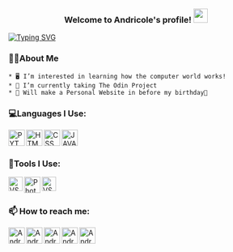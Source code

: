 <!-- Title -->
<h3 align="center">
  Welcome to Andricole's profile!
  <img src="https://media.giphy.com/media/hvRJCLFzcasrR4ia7z/giphy.gif" width="28">
</h3>

[![Typing SVG](https://readme-typing-svg.herokuapp.com?color=F7612D&lines=Welcome+to+my+Github+account!+;I'm+Andrei+Asi;Feel+free+to+look+at+my+projects)](https://git.io/typing-svg)

### 🙋‍♂️About Me
```
* 🖥 I’m interested in learning how the computer world works!
* 🌱 I’m currently taking The Odin Project
* 🏁 Will make a Personal Website in before my birthday🎉
```

### 💻Languages I Use:
<img align="left" alt="PYTHON" width="32px" src="https://i.ibb.co/wdjDxZr/icons8-python-550.png" />
<img align="left" alt="HTML" width="32px" src="https://i.ibb.co/4TCYVy9/icons8-html-5-550.png" />
<img align="left" alt="CSS" width="32px" src="https://i.ibb.co/nnGktYY/icons8-css3-550.png" />
<img align="left" alt="JAVASCRIPT" width="32px" src="https://i.ibb.co/6yJSFyw/icons8-javascript-550.png" />

<br />
<br />

### 🔧Tools I Use:
<img align="left" alt="VSCode" width="28px" src="https://i.ibb.co/rky699n/visual-studio-code-logo-icon-144754.png" />
<img align="left" alt="Photoshop" width="32px" src="https://i.ibb.co/MZVNqg5/icons8-adobe-photoshop-550.png" />  
<img align="left" alt="VSCode" width="28px" src="https://i.ibb.co/zskj9tM/godot-engine-logo-icon-145240.png" /> 


<br />
<br />

### 📫 How to reach me:
[<img align="left" alt="Andrei's Accounts | Github" width="32px" src="https://i.ibb.co/jMXn8Xg/icons8-github-550.png" />][github]
[<img align="left" alt="Andrei's Accounts | Reddit" width="32px" src="https://i.ibb.co/kK8S0Dj/icons8-reddit-550.png" />][reddit]
[<img align="left" alt="Andrei's Accounts | Facebook" width="32px" src="https://i.ibb.co/RyDL6RZ/icons8-facebook-550.png" />][facebook]
[<img align="left" alt="Andrei's Accounts | Instagram" width="32px" src="https://i.ibb.co/GJZYxb8/gmail.pngK" />][Gmail]
[<img align="left" alt="Andrei's Accounts | Twitter" width="32px" src="https://i.ibb.co/R2LZwqz/icons8-twitter-circled-550.png" />][twitter]

<!-- Account links -->
[github]: https://github.com/Andricole12
[reddit]: https://www.reddit.com/user/Andricole12
[facebook]: https://www.facebook.com/profile.php?id=100079385284475
[twitter]: https://twitter.com/NosusChrist
[Gmail]: johnwayneandreiasi@gmail.com